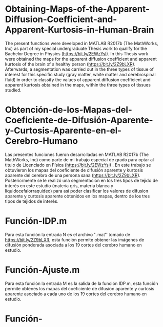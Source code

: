 # Obtaining-Maps-of-the-Apparent-Diffusion-Coefficient-and-Apparent-Kurtosis-in-Human-Brain
The present functions were developed in MATLAB R2017b (The MathWorks, Inc) as part of my special undergraduate Thesis work to qualify for the Bachelor Degree in Physics  (https://bit.ly/2EWzYsI). In this Thesis work were obtained the maps for the apparent diffusion coefficient and apparent kurtosis of the brain of a healthy person (https://bit.ly/2Z9bLXR). Afterwards, a segmentation was carried out in the three types of tissue of interest for this specific study (gray matter, white matter and cerebrospinal fluid) in order to classify the values of apparent diffusion coefficient and apparent kurtosis obtained in the maps, within the three types of tissues studied.

# Obtención-de-los-Mapas-del-Coeficiente-de-Difusión-Aparente-y-Curtosis-Aparente-en-el-Cerebro-Humano
Las presentes funciones fueron desarrolladas en MATLAB R2017b (The MathWorks, Inc) como parte de mi trabajo especial de grado para optar al titulo de Licenciado en Física (https://bit.ly/2EWzYsI) . En este trabajo se obtuvieron los mapas del coeficiente de difusión aparente y kurtosis aparente del cerebro  de una persona sana (https://bit.ly/2Z9bLXR). Posteriormente se le realizó una segmentación en los tres tipos de tejido de interés en este estudio (materia gris, materia blanca y liquidocefalorraquideo) para así poder clasificar los valores de difusion aparente y curtosis aparente obtenidos en los mapas, dentro de los tres tipos de tejidos de interés.

# Función-IDP.m
Para esta función la entrada N es el archivo ''.mat'' tomado de https://bit.ly/2Z9bLXR, esta función permite obtener las imágenes de difusión ponderada asociada a los 19 cortes del cerebro humano en estudio.

# Función-Ajuste.m
Para esta función la entrada M es la salida de la función IDP.m, esta función permite obtenes los mapas del coeficiente de difusion aparente y curtosis aparente asociado a cada uno de los 19 cortes del cerebro humano en estudio.

# Función-
